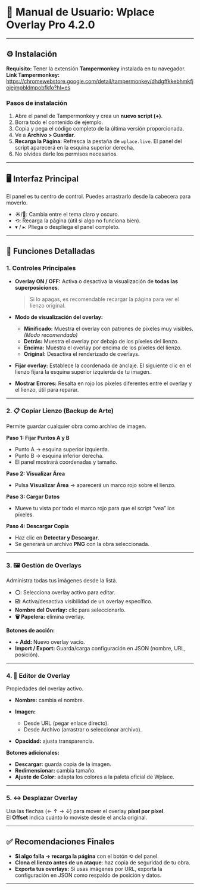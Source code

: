# 📘 Manual de Usuario: Wplace Overlay Pro 4.2.0

---

## ⚙️ Instalación

**Requisito:** Tener la extensión **Tampermonkey** instalada en tu navegador.
**Link Tampermonkey:** https://chromewebstore.google.com/detail/tampermonkey/dhdgffkkebhmkfjojejmpbldmpobfkfo?hl=es

### Pasos de instalación
1. Abre el panel de Tampermonkey y crea un **nuevo script (+)**.
2. Borra todo el contenido de ejemplo.
3. Copia y pega el código completo de la última versión proporcionada.
4. Ve a **Archivo > Guardar**.
5. **Recarga la Página:** Refresca la pestaña de `wplace.live`. El panel del script aparecerá en la esquina superior derecha.
6. No olvides darle los permisos necesarios.

---

## 🖥️ Interfaz Principal

El panel es tu centro de control. Puedes arrastrarlo desde la cabecera para moverlo.

- ☀️/🌙: Cambia entre el tema claro y oscuro.  
- ⟲: Recarga la página (útil si algo no funciona bien).  
- ▾ / ▸: Pliega o despliega el panel completo.  

---

## 🔑 Funciones Detalladas

### 1. Controles Principales
- **Overlay ON / OFF:** Activa o desactiva la visualización de **todas las superposiciones**.  
  > Si lo apagas, es recomendable recargar la página para ver el lienzo original.  

- **Modo de visualización del overlay:**  
  - **Minificado:** Muestra el overlay con patrones de píxeles muy visibles. *(Modo recomendado)*  
  - **Detrás:** Muestra el overlay por debajo de los píxeles del lienzo.  
  - **Encima:** Muestra el overlay por encima de los píxeles del lienzo.  
  - **Original:** Desactiva el renderizado de overlays.  

- **Fijar overlay:** Establece la coordenada de anclaje. El siguiente clic en el lienzo fijará la esquina superior izquierda de tu imagen.  

- **Mostrar Errores:** Resalta en rojo los píxeles diferentes entre el overlay y el lienzo, útil para reparar.  

---

### 2. 📋 Copiar Lienzo (Backup de Arte)

Permite guardar cualquier obra como archivo de imagen.

**Paso 1: Fijar Puntos A y B**  
- Punto A → esquina superior izquierda.  
- Punto B → esquina inferior derecha.  
- El panel mostrará coordenadas y tamaño.  

**Paso 2: Visualizar Área**  
- Pulsa **Visualizar Área** → aparecerá un marco rojo sobre el lienzo.  

**Paso 3: Cargar Datos**  
- Mueve tu vista por todo el marco rojo para que el script “vea” los píxeles.  

**Paso 4: Descargar Copia**  
- Haz clic en **Detectar y Descargar**.  
- Se generará un archivo **PNG** con la obra seleccionada.  

---

### 3. 🖼️ Gestión de Overlays

Administra todas tus imágenes desde la lista.

- **⚪**: Selecciona overlay activo para editar.  
- **☑️**: Activa/desactiva visibilidad de un overlay específico.  
- **Nombre del Overlay:** clic para seleccionarlo.  
- **🗑️ Papelera:** elimina overlay.  

**Botones de acción:**  
- **+ Add:** Nuevo overlay vacío.  
- **Import / Export:** Guarda/carga configuración en JSON (nombre, URL, posición).  

---

### 4. 🎨 Editor de Overlay

Propiedades del overlay activo.

- **Nombre:** cambia el nombre.  
- **Imagen:**  
  - Desde URL (pegar enlace directo).  
  - Desde Archivo (arrastrar o seleccionar archivo).  

- **Opacidad:** ajusta transparencia.  

**Botones adicionales:**  
- **Descargar:** guarda copia de la imagen.  
- **Redimensionar:** cambia tamaño.  
- **Ajuste de Color:** adapta los colores a la paleta oficial de Wplace.  

---

### 5. ↔️ Desplazar Overlay

Usa las flechas (← ↑ → ↓) para mover el overlay **píxel por píxel**.  
El **Offset** indica cuánto lo moviste desde el ancla original.  

---

## ✅ Recomendaciones Finales

- **Si algo falla → recarga la página** con el botón ⟲ del panel.  
- **Clona el lienzo antes de un ataque**: haz copia de seguridad de tu obra.  
- **Exporta tus overlays:** Si usas imágenes por URL, exporta la configuración en JSON como respaldo de posición y datos.

---

